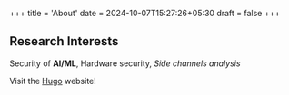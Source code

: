 +++
title = 'About'
date = 2024-10-07T15:27:26+05:30
draft = false
+++
## Research Interests

Security of **AI/ML**, Hardware security, *Side channels analysis* 


Visit the [Hugo](https://gohugo.io) website!
